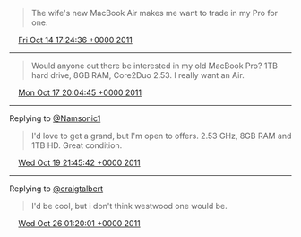 > The wife's new MacBook Air makes me want to trade in my Pro for one\.

<img src="../../media/tweet.ico" width="12" /> [Fri Oct 14 17:24:36 +0000 2011](https://twitter.com/timwasson/status/124898410158489600)

----

> Would anyone out there be interested in my old MacBook Pro? 1TB hard drive, 8GB RAM, Core2Duo 2\.53\. I really want an Air\.

<img src="../../media/tweet.ico" width="12" /> [Mon Oct 17 20:04:45 +0000 2011](https://twitter.com/timwasson/status/126025879091556352)

----

Replying to [@Namsonic1](https://twitter.com/Namsonic101/status/126754835226824704)

> I'd love to get a grand, but I'm open to offers\. 2\.53 GHz, 8GB RAM and 1TB HD\. Great condition\.

<img src="../../media/tweet.ico" width="12" /> [Wed Oct 19 21:45:42 +0000 2011](https://twitter.com/timwasson/status/126776057960480768)

----

Replying to [@craigtalbert](https://twitter.com/craigtalbert/status/128980495097794561)

> I'd be cool, but i don't think westwood one would be\.

<img src="../../media/tweet.ico" width="12" /> [Wed Oct 26 01:20:01 +0000 2011](https://twitter.com/timwasson/status/129004320862646273)